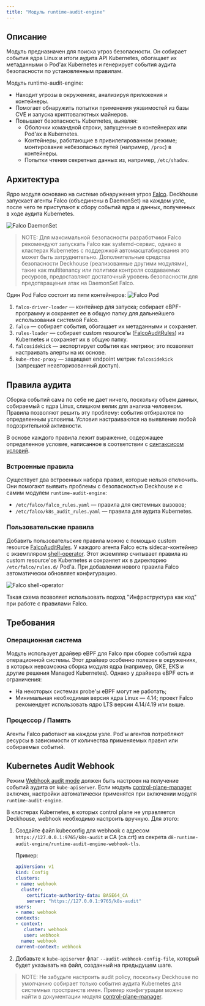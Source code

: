 ```yaml
---
title: "Модуль runtime-audit-engine"
---
```


## Описание

Модуль предназначен для поиска угроз безопасности.
Он собирает события ядра Linux и итоги аудита API Kubernetes, обогащает их метаданными о Pod'ах Kubernetes и генерирует события аудита безопасности по установленным правилам.

Модуль runtime-audit-engine:
* Находит угрозы в окружениях, анализируя приложения и контейнеры.
* Помогает обнаружить попытки применения уязвимостей из базы CVE и запуска криптовалютных майнеров.
* Повышает безопасность Kubernetes, выявляя:
  * Оболочки командной строки, запущенные в контейнерах или Pod'ах в Kubernetes.
  * Контейнеры, работающие в привилегированном режиме; монтирование небезопасных путей (например, `/proc`) в контейнеры.
  * Попытки чтения секретных данных из, например, `/etc/shadow`.

## Архитектура

Ядро модуля основано на системе обнаружения угроз [Falco](https://falco.org/).
Deckhouse запускает агенты Falco (объединены в DaemonSet) на каждом узле, после чего те приступают к сбору событий ядра и данных, полученных в ходе аудита Kubernetes.

![Falco DaemonSet](../../images/650-runtime-audit-engine/falco_daemonset.png)

> NOTE: Для максимальной безопасности разработчики Falco рекомендуют запускать Falco как systemd-сервис, однако в кластерах Kubernetes с поддержкой автомасштабирования это может быть затруднительно.
> Дополнительные средства безопасности Deckhouse (реализованные другими модулями), такие как multitenancy или политики контроля создаваемых ресурсов, предоставляют достаточный уровень безопасности для предотвращения атак на DaemonSet Falco.

Один Pod Falco состоит из пяти контейнеров:
![Falco Pod](../../images/650-runtime-audit-engine/falco_pod.png)

1. `falco-driver-loader` — контейнер для запуска; собирает eBPF-программу и сохраняет ее в общую папку для дальнейшего использования системой Falco.
2. `falco` — собирает события, обогащает их метаданными и сохраняет.
3. `rules-loader` — собирает custom resourcе'ы ([FalcoAuditRules](cr.html#falcoauditrules)) из Kubernetes и сохраняет их в общую папку.
4. `falcosidekick` — экспортирует события как метрики; это позволяет настраивать алерты на их основе.
5. `kube-rbac-proxy` — защищает endpoint метрик `falcosidekick` (запрещает неавторизованный доступ).

## Правила аудита

Сборка событий сама по себе не дает ничего, поскольку объем данных, собираемый с ядра Linux, слишком велик для анализа человеком.
Правила позволяют решить эту проблему: события отбираются по определенным условиям. Условия настраиваются на выявление любой подозрительной активности.

В основе каждого правила лежит выражение, содержащее определенное условие, написанное в соответствии с [синтаксисом условий](https://falco.org/docs/rules/conditions/).

### Встроенные правила

Существует два встроенных набора правил, которые нельзя отключить.
Они помогают выявить проблемы с безопасностью Deckhouse и с самим модулем `runtime-audit-engine`:

- `/etc/falco/falco_rules.yaml` — правила для системных вызовов;
- `/etc/falco/k8s_audit_rules.yaml` — правила для аудита Kubernetes.

### Пользовательские правила

Добавить пользовательские правила можно с помощью custom resource [FalcoAuditRules](cr.html#falcoauditrules).
У каждого агента Falco есть sidecar-контейнер с экземпляром [shell-operator](https://github.com/flant/shell-operator).
Этот экземпляр считывает правила из custom resource'ов Kubernetes и сохраняет их в директорию `/etc/falco/rules.d/` Pod'а.
При добавлении нового правила Falco автоматически обновляет конфигурацию.

![Falco shell-operator](../../images/650-runtime-audit-engine/falco_shop.png)

Такая схема позволяет использовать подход "Инфраструктура как код" при работе с правилами Falco.

## Требования

### Операционная система

Модуль использует драйвер eBPF для Falco при сборке событий ядра операционной системы. Этот драйвер особенно полезен в окружениях, в которых невозможна сборка модуля ядра (например, GKE, EKS и другие решения Managed Kubernetes).
Однако у драйвера eBPF есть и ограничения:
* На некоторых системах probe'ы eBPF могут не работать;
* Минимальная необходимая версия ядра Linux — 4.14; проект Falco рекомендует использовать ядро LTS версии 4.14/4.19 или выше.

### Процессор / Память

Агенты Falco работают на каждом узле. Pod'ы агентов потребляют ресурсы в зависимости от количества применяемых правил или собираемых событий.

## Kubernetes Audit Webhook

Режим [Webhook audit mode](https://kubernetes.io/docs/tasks/debug/debug-cluster/audit/#webhook-backend) должен быть настроен на получение событий аудита от `kube-apiserver`.
Если модуль [control-plane-manager](../040-control-plane-manager/) включен, настройки автоматически применятся при включении модуля `runtime-audit-engine`.

В кластерах Kubernetes, в которых control plane не управляется Deckhouse, webhook необходимо настроить вручную. Для этого:

1. Создайте файл kubeconfig для webhook с адресом `https://127.0.0.1:9765/k8s-audit` и CA (ca.crt) из секрета `d8-runtime-audit-engine/runtime-audit-engine-webhook-tls`.

   Пример:

   ```yaml
   apiVersion: v1
   kind: Config
   clusters:
   - name: webhook
     cluster:
       certificate-authority-data: BASE64_CA
       server: "https://127.0.0.1:9765/k8s-audit"
   users:
   - name: webhook
   contexts:
   - context:
      cluster: webhook
      user: webhook
     name: webhook
   current-context: webhook
   ```

2. Добавьте к `kube-apiserver` флаг `--audit-webhook-config-file`, который будет указывать на файл, созданный на предыдущем шаге.

> NOTE: Не забудьте настроить audit policy, поскольку Deckhouse по умолчанию собирает только события аудита Kubernetes для системных пространств имен.
> Пример конфигурации можно найти в документации модуля [control-plane-manager](../040-control-plane-manager/).
